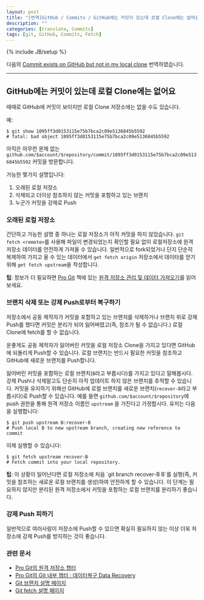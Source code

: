 ```yaml
---
layout: post
title: "[번역]GitHub / Commits / GitHub에는 커밋이 있는데 로컬 Clone에는 없어요"
description: ""
categories: [translate, Commits]
tags: [git, GitHub, Commits, Fetch]
---
```

{% include JB/setup %}

다음의 [Commit exists on GitHub but not in my local clone](https://help.github.com/articles/commit-exists-on-github-but-not-in-my-local-clone) 번역하였습니다.

---

## GitHub에는 커밋이 있는데 로컬 Clone에는 없어요

때때로 GitHub에 커밋이 보이지만 로컬 Clone 저장소에는 없을 수도 있습니다.

예:

	$ git show 1095ff3d0153115e75b7bca2c09e5136845b5592
	# fatal: bad object 1095ff3d0153115e75b7bca2c09e5136845b5592

아직은 아무런 문제 없는 `github.com/$account/$repository/commit/1095ff3d0153115e75b7bca2c09e5136845b5592` 커밋을 방문합니다.

가능한 몇가지 설명입니다:

1. 오래된 로컬 저장소
2. 삭제되고 더이상 참조하지 않는 커밋을 포함하고 있는 브랜치
3. 누군가 커밋을 강제로 Push

### 오래된 로컬 저장소

간단하고 가능한 설명 중 하나는 로컬 저장소가 아직 커밋을 하지 않았습니다. `git fetch <remote>`를 사용해 파일이 변경되었는지 확인할 필요 없이 로컬저장소에 원격 저장소 데이터를 안전하게 가져올 수 있습니다. 일반적으로 fork되었거나 단지 단순히 복제하여 가지고 올 수 있는 데이터에서 `get fetch origin` 저장소에서 데이타를 얻기 위해 `get fetch upstream`을 작성합니다.

<div class="alert-info"><strong>팁</strong>: 정보가 더 필요하면 <a href="http://git-scm.com/book/ko/">Pro Git</a> 책에 있는 <a href="http://git-scm.com/book/ko/Git%EC%9D%98-%EA%B8%B0%EC%B4%88-%EB%A6%AC%EB%AA%A8%ED%8A%B8-%EC%A0%80%EC%9E%A5%EC%86%8C">원격 저장소 관리 및 데이터 가져오기</a>를 읽어보세요.</div>

### 브랜치 삭제 또는 강제 Push로부터 복구하기

저장소에서 공동 제작자가 커밋을 포함하고 있는 브랜치를 삭제하거나 브랜치 위로 강제 Push를 했다면 커밋은 분리가 되어 잃어버렸고(즉, 참조가 될 수 없습니다.) 로컬 Clone에 fetch를 할 수 없습니다.

운좋게도 공동 제작자가 잃어버린 커밋을 로컬 저장소 Clone을 가지고 있다면 GitHub에 되돌리게 Push할 수 있습니다. 로컬 브랜치는 반드시 필요한 커밋을 참조하고 GitHub에 새로운 브랜치를 Push합니다.

잃어버린 커밋을 포함하는 로컬 브랜치(`B`라고 부릅시다)를 가지고 있다고 말해봅시다. 강제 Push나 삭제말고도 단순히 아직 업데이트 하지 않은 브랜치를 추적할 수 있습니다. 커밋을 유지하기 위해선 GitHub에 로컬 브랜치를 새로운 브랜치(`recover-B`라고 부릅시다)로 Push할 수 있습니다. 예를 들면 `github.com/$account/$repository`에 push 권한을 통해 원격 저장소 이름인 `upstream` 을 가진다고 가정합시다. 유저는 다음을 실행합니다:

	$ git push upstream B:recover-B
	# Push local B to new upstream branch, creating new reference to commit

이제 실행할 수 있습니다:

	$ git fetch upstream recover-B
	# Fetch commit into your local repository.

<div class="alert-info"><strong>팁</strong>: 이 상황이 일어난다면 로컬 저장소에 처음 `git branch recover-B B`를 실행(즉, 커밋을 참조하는 새로운 로컬 브랜치를 생성)하여 안전하게 할 수 있습니다. 이 단계는 필요하지 않지만 분리된 원격 저장소에서 커밋을 포함하는 로컬 브랜치를 분리하기 좋습니다.</div>

### 강제 Push 피하기

일반적으로 여러사람이 저장소에 Push할 수 있으면 확실히 필요하지 않는 이상 더욱 저장소에 강제 Push를 방지하는 것이 좋습니다. 

### 관련 문서
- [Pro Git의 원격 저장소 챕터](http://git-scm.com/book/ko/Git%EC%9D%98-%EA%B8%B0%EC%B4%88-%EB%A6%AC%EB%AA%A8%ED%8A%B8-%EC%A0%80%EC%9E%A5%EC%86%8C)
- [Pro Git의 Git 내부 챕터 : 데이터복구 Data Recovery](http://git-scm.com/book/ko/Git%EC%9D%98-%EB%82%B4%EB%B6%80-%EC%9A%B4%EC%98%81-%EB%B0%8F-%EB%8D%B0%EC%9D%B4%ED%84%B0-%EB%B3%B5%EA%B5%AC)
- [Git 브랜치 설명 페이지](http://git-scm.com/docs/git-branch)
- [Git fetch 설명 페이지](http://git-scm.com/docs/git-fetch)